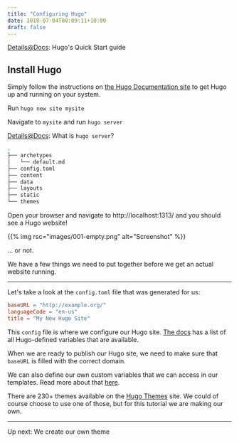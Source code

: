 ```yaml
---
title: "Configuring Hugo"
date: 2018-07-04T00:09:11+10:00
draft: false
---
```


[Details@Docs](https://gohugo.io/getting-started/quick-start/): Hugo's Quick Start guide

## Install Hugo 

Simply follow the instructions on [the Hugo Documentation site](https://gohugo.io/getting-started/installing/) to get Hugo up and running on your system.

Run `hugo new site mysite` 

Navigate to `mysite` and run `hugo server`

[Details@Docs](https://gohugo.io/commands/hugo_server/): What is `hugo server`?

```sh
.
├── archetypes
│   └── default.md
├── config.toml
├── content
├── data
├── layouts
├── static
└── themes
```

Open your browser and navigate to http://localhost:1313/ and you should see a Hugo website!

{{% img rsc="images/001-empty.png" alt="Screenshot" %}}

... or not.

We have a few things we need to put together before we get an actual website running.

---

Let's take a look at the `config.toml` file that was generated for us:

```toml
baseURL = "http://example.org/"
languageCode = "en-us"
title = "My New Hugo Site"

```

This `config` file is where we configure our Hugo site. [The docs](https://gohugo.io/getting-started/configuration/#all-configuration-settings) has a list of all Hugo-defined variables that are available.

When we are ready to publish our Hugo site, we need to make sure that `baseURL` is filled with the correct domain.

We can also define our own custom variables that we can access in our templates. Read more about that [here](https://gohugo.io/variables/site/#the-site-params-variable).


There are 230+ themes available on the [Hugo Themes](https://themes.gohugo.io) site. We could of course choose to use one of those, but for this tutorial we are making our own.

---

Up next: We create our own theme
